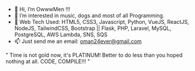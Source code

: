 - 👋 Hi, I’m OwwwMen !!!
- 👀 I’m interested in music, dogs and most of all Programming.
- 🌱 Web Tech Used:
     HTML5, CSS3, Javascript, Python, VueJS, ReactJS, NodeJS, TailwindCSS, Bootstrap || Flask, PHP, Laravel, MySQL, PostgreSQL, AWS Lambda, SNS, SQS
- 📫 Just send me an email:  oman24ever@gmail.com

" Time is not gold now, it's PLATINUM! Better to do less than you hoped nothing at all. CODE, COMPILE!!! "
